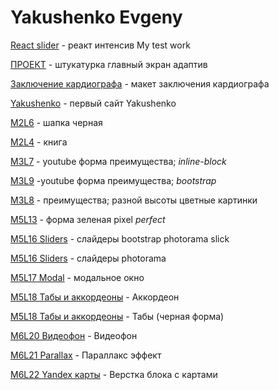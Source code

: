# Yakushenko Evgeny


[React slider](http://YakushenkoES.github.io/react_intensive/index.html "React slider") - реакт интенсив
My test work

[ПРОЕКТ](https://YakushenkoES.github.io/project/Index.html "Проект") - штукатурка главный экран адаптив

[Заключение кардиографа](https://YakushenkoES.github.io/CardioagraphReport/Index.html "Заключение кардиографа") - макет заключения кардиографа

[Yakushenko](https://YakushenkoES.github.io/Yakushenko/Index.html "Якушенко сайт") - первый сайт Yakushenko


[M2L6](https://YakushenkoES.github.io/M2L6/Index.html "шапка черная") - шапка черная

[M2L4](https://YakushenkoES.github.io/M2L4/Index.html "книга") - книга

[M3L7](https://YakushenkoES.github.io/M3L7/Index.html "верстка через inline-block") - youtube форма преимущества; *inline-block*

[M3L9](https://YakushenkoES.github.io/M3L9/Index.html "Мой первый урок") -youtube форма преимущества; *bootstrap*

[M3L8](https://YakushenkoES.github.io/M3L8/Index.html "верстка через bootstrap") - преимущества; разной высоты цветные картинки

[M5L13](https://YakushenkoES.github.io/M5L13/Index.html "Pixel perfect") - форма зеленая pixel *perfect*


[M5L16 Sliders](https://YakushenkoES.github.io/M5L16/Index.html "слайдеры") - слайдеры bootstrap photorama slick

[M5L16 Sliders](https://YakushenkoES.github.io/M5L16/Index2.html "слайдеры") - слайдеры photorama

[M5L17 Modal](https://YakushenkoES.github.io/M5L17/Index.html "модальное окно") - модальное окно

[M5L18 Табы и аккордеоны](https://YakushenkoES.github.io/M5L18/Index.html "Аккордеон") - Аккордеон

[M5L18 Табы и аккордеоны](https://YakushenkoES.github.io/M5L18/Index2.html "Табы") - Табы (черная форма)

[M6L20 Видеофон](https://YakushenkoES.github.io/M6L20/Index.html "Видеофон") - Видеофон

[M6L21 Parallax](https://YakushenkoES.github.io/M6L21/Index.html "Parallax") - Параллакс эффект

[M6L22 Yandex карты](https://YakushenkoES.github.io/M6L22/Index.html "Карты") - Верстка  блока с картами
